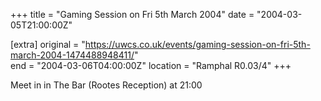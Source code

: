 +++
title = "Gaming Session on Fri 5th March 2004"
date = "2004-03-05T21:00:00Z"

[extra]
original = "https://uwcs.co.uk/events/gaming-session-on-fri-5th-march-2004-1474488948411/"    
end = "2004-03-06T04:00:00Z"
location = "Ramphal R0.03/4"
+++

Meet in in The Bar (Rootes Reception) at 21:00

